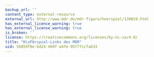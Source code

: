 ```yaml
---
backup_url: ''
content_type: external-resource
external_url: http://www.mdr.de/mdr-figaro/hoerspiel/139819.html
has_external_licence_warning: true
has_external_license_warning: true
is_broken: ''
license: https://creativecommons.org/licenses/by-nc-sa/4.0/
title: "H\xF6rspiel-Links des MDR"
uid: 5b859f8e-bd24-469f-a4fe-95f77ccfab33
---
```

